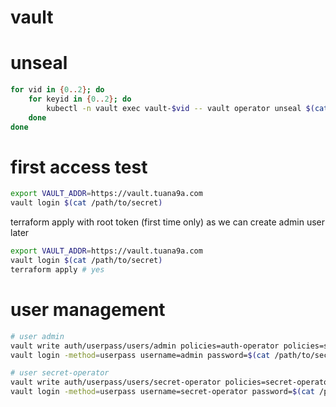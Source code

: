 # vault

# unseal

```bash
for vid in {0..2}; do
    for keyid in {0..2}; do
        kubectl -n vault exec vault-$vid -- vault operator unseal $(cat /tmp/vault-unseal.key.$keyid);
    done
done
```

# first access test

```bash
export VAULT_ADDR=https://vault.tuana9a.com
vault login $(cat /path/to/secret)
```

terraform apply with root token (first time only) as we can create admin user later

```bash
export VAULT_ADDR=https://vault.tuana9a.com
vault login $(cat /path/to/secret)
terraform apply # yes
```

# user management

```bash
# user admin
vault write auth/userpass/users/admin policies=auth-operator policies=sys-operator policies=secret-operator password=$(cat /path/to/secret)
vault login -method=userpass username=admin password=$(cat /path/to/secret)
```

```bash
# user secret-operator
vault write auth/userpass/users/secret-operator policies=secret-operator password=$(cat /path/to/secret)
vault login -method=userpass username=secret-operator password=$(cat /path/to/secret)
```
